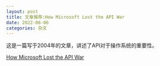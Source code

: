 ```yaml
---
layout: post
title: 文章推荐:How Microsoft Lost the API War
date: 2022-06-06
categories: 杂文
---
```


这是一篇写于2004年的文章，讲述了API对于操作系统的重要性。

[How Microsoft Lost the API War](https://www.joelonsoftware.com/2004/06/13/how-microsoft-lost-the-api-war/)
